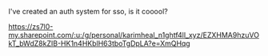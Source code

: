 I've created an auth system for sso, is it cooool?

https://zs7l0-my.sharepoint.com/:u:/g/personal/karimheal_n1ghtf4ll_xyz/EZXHMA9hzuVOkT_bWdZ8kZIB-HK1n4HKblH63tboTgDpLA?e=XmQHqg
